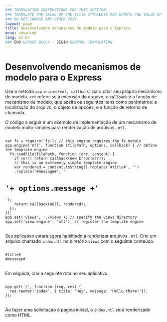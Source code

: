 ```yaml
---
### TRANSLATION INSTRUCTIONS FOR THIS SECTION:
### TRANSLATE THE VALUE OF THE title ATTRIBUTE AND UPDATE THE VALUE OF THE lang ATTRIBUTE.
### DO NOT CHANGE ANY OTHER TEXT.
layout: page
title: Desenvolvendo mecanismos de modelo para o Express
menu: advanced
lang: pt-br
### END HEADER BLOCK - BEGIN GENERAL TRANSLATION
---
```


# Desenvolvendo mecanismos de modelo para o Express

Use o método `app.engine(ext, callback)`
para criar seu próprio mecanismo de modelo. `ext`
refere-se à extensão do arquivo, e  `callback` é a
função de mecanismo de modelo, que aceita os seguintes itens como
parâmetros: a localização do arquivo, o objeto de opções, e a função
de retorno de chamada.

O código a seguir é um exemplo de implementação de um mecanismo
de modelo muito simples para renderização de arquivos `.ntl`.

<pre>
<code class="language-javascript" translate="no">
var fs = require('fs'); // this engine requires the fs module
app.engine('ntl', function (filePath, options, callback) { // define the template engine
  fs.readFile(filePath, function (err, content) {
    if (err) return callback(new Error(err));
    // this is an extremely simple template engine
    var rendered = content.toString().replace('#title#', '<title>'+ options.title +'</title>')
    .replace('#message#', '<h1>'+ options.message +'</h1>');
    return callback(null, rendered);
  });
});
app.set('views', './views'); // specify the views directory
app.set('view engine', 'ntl'); // register the template engine
</code>
</pre>

Seu aplicativo estará agora habilitado a renderizar arquivos `.ntl`. Crie
um arquivo chamado `index.ntl` no diretório
`views` com o seguinte conteúdo.

<pre>
<code class="language-javascript" translate="no">
#title#
#message#
</code>
</pre>
Em seguida, crie a seguinte rota no seu aplicativo.

<pre>
<code class="language-javascript" translate="no">
app.get('/', function (req, res) {
  res.render('index', { title: 'Hey', message: 'Hello there!'});
});
</code>
</pre>
Ao fazer uma solicitação à página inicial, o `index.ntl` será renderizado como HTML.
